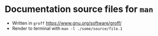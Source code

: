 # Documentation source files for `man`

- Written in `groff` https://www.gnu.org/software/groff/
- Render to terminal with `man -l ./some/source/file.1`
